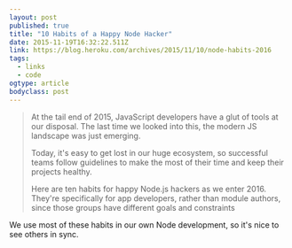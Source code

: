 ```yaml
---
layout: post 
published: true
title: "10 Habits of a Happy Node Hacker" 
date: 2015-11-19T16:32:22.511Z 
link: https://blog.heroku.com/archives/2015/11/10/node-habits-2016 
tags:
  - links
  - code
ogtype: article 
bodyclass: post 
---
```


> At the tail end of 2015, JavaScript developers have a glut of tools at our disposal. The last time we looked into this, the modern JS landscape was just emerging. 
> 
> Today, it's easy to get lost in our huge ecosystem, so successful teams follow guidelines to make the most of their time and keep their projects healthy.
> 
> Here are ten habits for happy Node.js hackers as we enter 2016. They're specifically for app developers, rather than module authors, since those groups have different goals and constraints

We use most of these habits in our own Node development, so it's nice to see others in sync.
